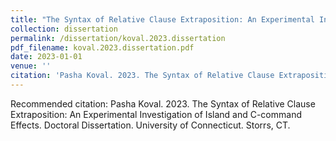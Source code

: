 ```yaml
---
title: "The Syntax of Relative Clause Extraposition: An Experimental Investigation of Island and C-command Effects"
collection: dissertation
permalink: /dissertation/koval.2023.dissertation
pdf_filename: koval.2023.dissertation.pdf
date: 2023-01-01
venue: ''
citation: 'Pasha Koval. 2023. The Syntax of Relative Clause Extraposition: An Experimental Investigation of Island and C-command Effects. Doctoral Dissertation. University of Connecticut. Storrs, CT.'
---
```


Recommended citation: Pasha Koval. 2023. The Syntax of Relative Clause Extraposition: An Experimental Investigation of Island and C-command Effects. Doctoral Dissertation. University of Connecticut. Storrs, CT.